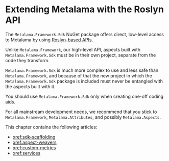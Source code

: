 
# Extending Metalama with the Roslyn API

The `Metalama.Framework.Sdk` NuGet package offers direct, low-level access to
Metalama by using [Roslyn-based APIs](https://docs.microsoft.com/dotnet/csharp/roslyn-sdk/compiler-api-model).

Unlike `Metalama.Framework`, our high-level API, aspects built with `Metalama.Framework.Sdk` must be in their own project, separate from the code they transform.

`Metalama.Framework.Sdk` is much more complex to use and less safe than `Metalama.Framework`,
and because of that the new project in which the `Metalama.Framework.Sdk` package is included
must never be entangled with the aspects built with it.

You should use `Metalama.Framework.Sdk` only when creating one-off coding aids.

For all mainstream development needs,
we recommend that you stick to `Metalama.Framework`, `Metalama.Attributes`,
and possibly `Metalama.Aspects`.

This chapter contains the following articles:

* <xref:sdk-scaffolding>
* <xref:aspect-weavers>
* <xref:custom-metrics>
* <xref:services>

